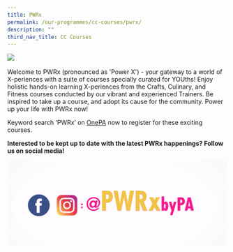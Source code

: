 ```yaml
---
title: PWRx
permalink: /our-programmes/cc-courses/pwrx/
description: ""
third_nav_title: CC Courses
---
```

<img style="width:600px" align="centre" src="/images/Programmes/CC%20Courses/PWRX-web-banner-S2.jpg">

Welcome to PWRx (pronounced as 'Power X') - your gateway to a world of X-periences with a suite of courses specially curated for YOUths! Enjoy holistic hands-on learning X-periences from the Crafts, Culinary, and Fitness courses conducted by our vibrant and experienced Trainers. Be inspired to take up a course, and adopt its cause for the community. Power up your life with PWRx now!


Keyword search ‘PWRx’ on [OnePA](http://www.onepa.gov.sg/) now to register for these exciting courses. 


**Interested to be kept up to date with the latest PWRx happenings?  Follow us on social media!**

<img style="width:600px" align="centre" src="/images/Programmes/CC%20Courses/Follow%20us%20on%20social%20media%20PWRx.png">